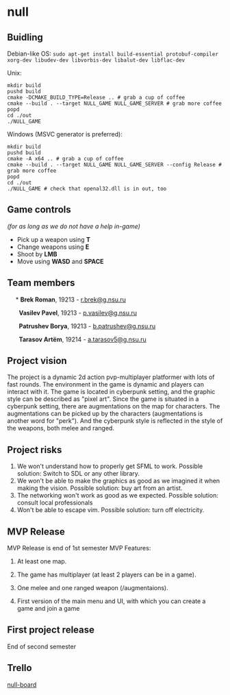 # null

## Buidling

Debian-like OS: `sudo apt-get install build-essential protobuf-compiler xorg-dev libudev-dev libvorbis-dev libalut-dev libflac-dev`

Unix:

```
mkdir build
pushd build
cmake -DCMAKE_BUILD_TYPE=Release .. # grab a cup of coffee
cmake --build . --target NULL_GAME NULL_GAME_SERVER # grab more coffee
popd
cd ./out
./NULL_GAME
```

Windows (MSVC generator is preferred):
```
mkdir build
pushd build
cmake -A x64 .. # grab a cup of coffee
cmake --build . --target NULL_GAME NULL_GAME_SERVER --config Release # grab more coffee
popd
cd ./out
./NULL_GAME # check that openal32.dll is in out, too
```

## Game controls
*(for as long as we do not have a help in-game)*

 - Pick up a weapon using **T**
 - Change weapons using **E**
 - Shoot by **LMB**
 - Move using **WASD** and **SPACE**


## Team members
&nbsp;&nbsp;&nbsp;&nbsp;&nbsp;* **Brek Roman**, 19213 - r.brek@g.nsu.ru

&nbsp;&nbsp;&nbsp;&nbsp;&nbsp;&nbsp; **Vasilev Pavel**, 19213 - p.vasilev@g.nsu.ru

&nbsp;&nbsp;&nbsp;&nbsp;&nbsp;&nbsp; **Patrushev Borya**, 19213 -  b.patrushev@g.nsu.ru

&nbsp;&nbsp;&nbsp;&nbsp;&nbsp;&nbsp; **Tarasov Artёm**, 19214 -  a.tarasov5@g.nsu.ru

## Project vision
The project is a dynamic 2d action pvp-multiplayer platformer with lots of fast rounds. The environment in the game
is dynamic and players can interact with it.
The game is located in cyberpunk setting, and the graphic style can be described as "pixel art".
Since the game is situated in a cyberpunk setting, there are augmentations on the map for characters.
The augmentations can be picked up by the characters (augmentations is another word for "perk"). 
And the cyberpunk style is reflected in the style of the weapons, both melee and ranged.

## Project risks

 1. We won't understand how to properly get SFML to work.
    Possible solution: Switch to SDL or any other library.
 2. We won't be able to make the graphics as good as we imagined it when making the vision.
    Possible solution: buy art from an artist.
 3. The networking won't work as good as we expected.
    Possible solution: consult local professionals
 4. Won't be able to escape vim.
    Possible solution: turn off electricity.

## MVP Release

MVP Release is end of 1st semester
MVP Features:

 1. At least one map.

 2. The game has multiplayer (at least 2 players can be in a game).
 
 3. One melee and one ranged weapon (/augmentaions).
 
 4. First version of the main menu and UI, with which you can create a game and join a game

## First project release

End of second semester

## Trello
[null-board](https://trello.com/b/AjHWnnq4/title-null)
